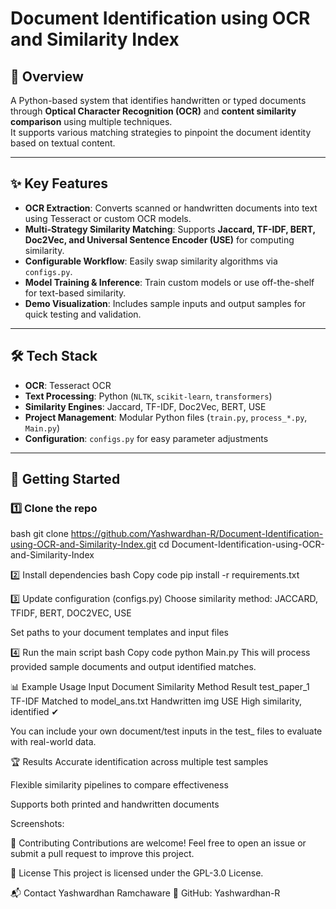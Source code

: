 # Document Identification using OCR and Similarity Index

## 📌 Overview
A Python-based system that identifies handwritten or typed documents through **Optical Character Recognition (OCR)** and **content similarity comparison** using multiple techniques.  
It supports various matching strategies to pinpoint the document identity based on textual content.

---

## ✨ Key Features
- **OCR Extraction**: Converts scanned or handwritten documents into text using Tesseract or custom OCR models.  
- **Multi-Strategy Similarity Matching**: Supports **Jaccard, TF-IDF, BERT, Doc2Vec, and Universal Sentence Encoder (USE)** for computing similarity.  
- **Configurable Workflow**: Easily swap similarity algorithms via `configs.py`.  
- **Model Training & Inference**: Train custom models or use off-the-shelf for text-based similarity.  
- **Demo Visualization**: Includes sample inputs and output samples for quick testing and validation.  

---

## 🛠 Tech Stack
- **OCR**: Tesseract OCR  
- **Text Processing**: Python (`NLTK`, `scikit-learn`, `transformers`)  
- **Similarity Engines**: Jaccard, TF-IDF, Doc2Vec, BERT, USE  
- **Project Management**: Modular Python files (`train.py`, `process_*.py`, `Main.py`)  
- **Configuration**: `configs.py` for easy parameter adjustments  

---

## 🚀 Getting Started

### 1️⃣ Clone the repo 
bash git clone https://github.com/Yashwardhan-R/Document-Identification-using-OCR-and-Similarity-Index.git
cd Document-Identification-using-OCR-and-Similarity-Index

2️⃣ Install dependencies
bash
Copy code
pip install -r requirements.txt

3️⃣ Update configuration (configs.py)
Choose similarity method: JACCARD, TFIDF, BERT, DOC2VEC, USE

Set paths to your document templates and input files

4️⃣ Run the main script
bash
Copy code
python Main.py
This will process provided sample documents and output identified matches.

📊 Example Usage
Input Document	Similarity Method	Result
test_paper_1	TF-IDF	Matched to model_ans.txt
Handwritten img	USE	High similarity, identified ✔

You can include your own document/test inputs in the test_ files to evaluate with real-world data.

🏆 Results
Accurate identification across multiple test samples

Flexible similarity pipelines to compare effectiveness

Supports both printed and handwritten documents

Screenshots:


🤝 Contributing
Contributions are welcome!
Feel free to open an issue or submit a pull request to improve this project.

📜 License
This project is licensed under the GPL-3.0 License.

📬 Contact
Yashwardhan Ramchaware
🔗 GitHub: Yashwardhan-R
